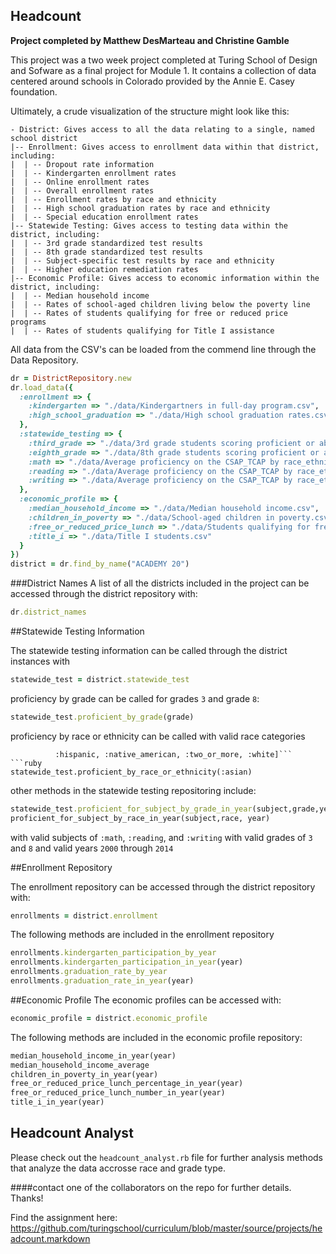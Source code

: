 ## Headcount

**Project completed by Matthew DesMarteau and Christine Gamble**

This project was a two week project completed at Turing School of Design and Sofware as a final project for Module 1.  It contains a collection of data centered around schools in Colorado provided by the Annie E. Casey foundation.  

Ultimately, a crude visualization of the structure might look like this:

```
- District: Gives access to all the data relating to a single, named school district
|-- Enrollment: Gives access to enrollment data within that district, including:
|  | -- Dropout rate information
|  | -- Kindergarten enrollment rates
|  | -- Online enrollment rates
|  | -- Overall enrollment rates
|  | -- Enrollment rates by race and ethnicity
|  | -- High school graduation rates by race and ethnicity
|  | -- Special education enrollment rates
|-- Statewide Testing: Gives access to testing data within the district, including:
|  | -- 3rd grade standardized test results
|  | -- 8th grade standardized test results
|  | -- Subject-specific test results by race and ethnicity
|  | -- Higher education remediation rates
|-- Economic Profile: Gives access to economic information within the district, including:
|  | -- Median household income
|  | -- Rates of school-aged children living below the poverty line
|  | -- Rates of students qualifying for free or reduced price programs
|  | -- Rates of students qualifying for Title I assistance
```
All data from the CSV's can be loaded from the commend line through the Data Repository.

```ruby
dr = DistrictRepository.new
dr.load_data({
  :enrollment => {
    :kindergarten => "./data/Kindergartners in full-day program.csv",
    :high_school_graduation => "./data/High school graduation rates.csv",
  },
  :statewide_testing => {
    :third_grade => "./data/3rd grade students scoring proficient or above on the CSAP_TCAP.csv",
    :eighth_grade => "./data/8th grade students scoring proficient or above on the CSAP_TCAP.csv",
    :math => "./data/Average proficiency on the CSAP_TCAP by race_ethnicity_ Math.csv",
    :reading => "./data/Average proficiency on the CSAP_TCAP by race_ethnicity_ Reading.csv",
    :writing => "./data/Average proficiency on the CSAP_TCAP by race_ethnicity_ Writing.csv"
  }, 
  :economic_profile => {
    :median_household_income => "./data/Median household income.csv",
    :children_in_poverty => "./data/School-aged children in poverty.csv",
    :free_or_reduced_price_lunch => "./data/Students qualifying for free or reduced price lunch.csv",
    :title_i => "./data/Title I students.csv"
  }
})
district = dr.find_by_name("ACADEMY 20")
```
###District Names
A list of all the districts included in the project can be accessed through the district repository with:
```ruby
dr.district_names
```
##Statewide Testing Information

The statewide testing information can be called through the district instances with 
```ruby
statewide_test = district.statewide_test
```
proficiency by grade can be called for grades `3` and grade `8`:
```ruby
statewide_test.proficient_by_grade(grade)
```
proficiency by race or ethnicity can be called with valid race categories
```valid_categories = [:asian, :black, :pacific_islander,
          :hispanic, :native_american, :two_or_more, :white]```
```ruby 
statewide_test.proficient_by_race_or_ethnicity(:asian)
```
other methods in the statewide testing repositoring include:
```ruby
statewide_test.proficient_for_subject_by_grade_in_year(subject,grade,year)
proficient_for_subject_by_race_in_year(subject,race, year)
```
with valid subjects of ```:math```, ```:reading```, and ```:writing``` with valid grades of ```3``` and ```8``` and valid  years ```2000``` through ```2014```

##Enrollment Repository

The enrollment repository can be accessed through the district repository with:
```ruby
enrollments = district.enrollment
```
The following methods are included in the enrollment repository
```ruby
enrollments.kindergarten_participation_by_year
enrollments.kindergarten_participation_in_year(year)
enrollments.graduation_rate_by_year
enrollments.graduation_rate_in_year(year)
```
##Economic Profile
The economic profiles can be accessed with:
```ruby
economic_profile = district.economic_profile
```
The following methods are included in the economic profile repository:
```ruby
median_household_income_in_year(year)
median_household_income_average
children_in_poverty_in_year(year)
free_or_reduced_price_lunch_percentage_in_year(year)
free_or_reduced_price_lunch_number_in_year(year)
title_i_in_year(year)
```

## Headcount Analyst

Please check out the ```headcount_analyst.rb``` file for further analysis methods that analyze the data accrosse race and grade type.

####contact one of the collaborators on the repo for further details. Thanks!



Find the assignment here: https://github.com/turingschool/curriculum/blob/master/source/projects/headcount.markdown
